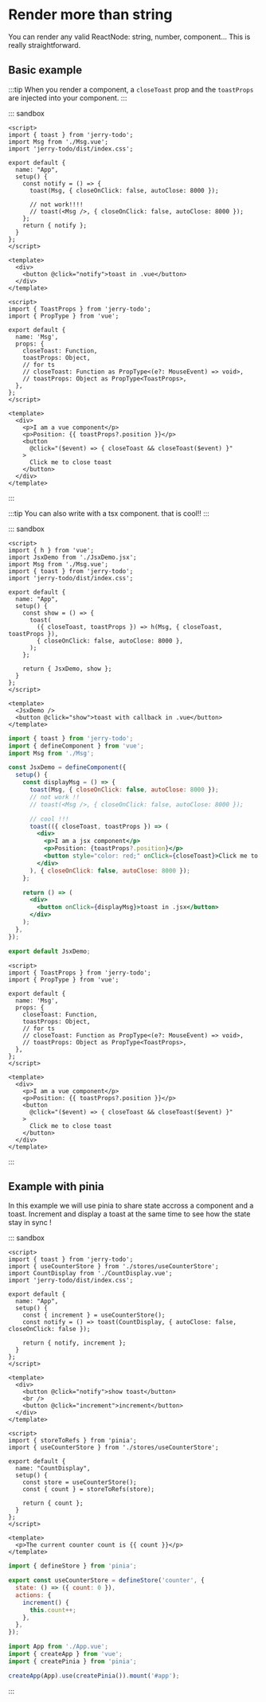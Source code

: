 # Render more than string

You can render any valid ReactNode: string, number, component... This is really straightforward.

## Basic example

:::tip
When you render a component, a `closeToast` prop and the `toastProps` are injected into your component.
:::


::: sandbox
```vue App.vue
<script>
import { toast } from 'jerry-todo';
import Msg from './Msg.vue';
import 'jerry-todo/dist/index.css';

export default {
  name: "App",
  setup() {
    const notify = () => {
      toast(Msg, { closeOnClick: false, autoClose: 8000 });

      // not work!!!!
      // toast(<Msg />, { closeOnClick: false, autoClose: 8000 });
    };
    return { notify };
  }
};
</script>

<template>
  <div>
    <button @click="notify">toast in .vue</button>
  </div>
</template>
```

```vue /src/Msg.vue [active]
<script>
import { ToastProps } from 'jerry-todo';
import { PropType } from 'vue';

export default {
  name: 'Msg',
  props: {
    closeToast: Function,
    toastProps: Object,
    // for ts
    // closeToast: Function as PropType<(e?: MouseEvent) => void>,
    // toastProps: Object as PropType<ToastProps>,
  },
};
</script>

<template>
  <div>
    <p>I am a vue component</p>
    <p>Position: {{ toastProps?.position }}</p>
    <button
      @click="($event) => { closeToast && closeToast($event) }"
    >
      Click me to close toast
    </button>
  </div>
</template>
```
:::

:::tip
You can also write with a tsx component. that is cool!!
:::

::: sandbox
```vue App.vue
<script>
import { h } from 'vue';
import JsxDemo from './JsxDemo.jsx';
import Msg from './Msg.vue';
import { toast } from 'jerry-todo';
import 'jerry-todo/dist/index.css';

export default {
  name: "App",
  setup() {
    const show = () => {
      toast(
        ({ closeToast, toastProps }) => h(Msg, { closeToast, toastProps }),
        { closeOnClick: false, autoClose: 8000 },
      );
    };

    return { JsxDemo, show };
  }
};
</script>

<template>
  <JsxDemo />
  <button @click="show">toast with callback in .vue</button>
</template>
```

```jsx /src/JsxDemo.jsx [active]
import { toast } from 'jerry-todo';
import { defineComponent } from 'vue';
import Msg from './Msg';

const JsxDemo = defineComponent({
  setup() {
    const displayMsg = () => {
      toast(Msg, { closeOnClick: false, autoClose: 8000 });
      // not work !!
      // toast(<Msg />, { closeOnClick: false, autoClose: 8000 });

      // cool !!!
      toast(({ closeToast, toastProps }) => (
        <div>
          <p>I am a jsx component</p>
          <p>Position: {toastProps?.position}</p>
          <button style="color: red;" onClick={closeToast}>Click me to close toast</button>
        </div>
      ), { closeOnClick: false, autoClose: 8000 });
    };

    return () => (
      <div>
        <button onClick={displayMsg}>toast in .jsx</button>
      </div>
    );
  },
});

export default JsxDemo;
```

```vue /src/Msg.vue
<script>
import { ToastProps } from 'jerry-todo';
import { PropType } from 'vue';

export default {
  name: 'Msg',
  props: {
    closeToast: Function,
    toastProps: Object,
    // for ts
    // closeToast: Function as PropType<(e?: MouseEvent) => void>,
    // toastProps: Object as PropType<ToastProps>,
  },
};
</script>

<template>
  <div>
    <p>I am a vue component</p>
    <p>Position: {{ toastProps?.position }}</p>
    <button
      @click="($event) => { closeToast && closeToast($event) }"
    >
      Click me to close toast
    </button>
  </div>
</template>
```
:::

## Example with pinia

In this example we will use pinia to share state accross a component and a toast. Increment and display a toast at the same time to see how the state stay in sync !


::: sandbox
```vue App.vue
<script>
import { toast } from 'jerry-todo';
import { useCounterStore } from './stores/useCounterStore';
import CountDisplay from './CountDisplay.vue';
import 'jerry-todo/dist/index.css';

export default {
  name: "App",
  setup() {
    const { increment } = useCounterStore();
    const notify = () => toast(CountDisplay, { autoClose: false, closeOnClick: false });

    return { notify, increment };
  }
};
</script>

<template>
  <div>
    <button @click="notify">show toast</button>
    <br />
    <button @click="increment">increment</button>
  </div>
</template>
```

```vue /src/CountDisplay.vue
<script>
import { storeToRefs } from 'pinia';
import { useCounterStore } from './stores/useCounterStore';

export default {
  name: "CountDisplay",
  setup() {
    const store = useCounterStore();
    const { count } = storeToRefs(store);

    return { count };
  }
};
</script>

<template>
  <p>The current counter count is {{ count }}</p>
</template>
```

```js /src/stores/useCounterStore.js
import { defineStore } from 'pinia';

export const useCounterStore = defineStore('counter', {
  state: () => ({ count: 0 }),
  actions: {
    increment() {
      this.count++;
    },
  },
});
```

```js /src/main.js
import App from './App.vue';
import { createApp } from 'vue';
import { createPinia } from 'pinia';

createApp(App).use(createPinia()).mount('#app');
```
:::
